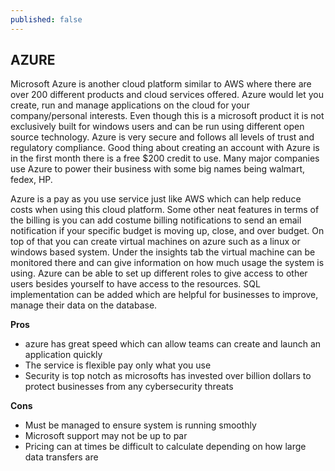 ```yaml
---
published: false
---
```

## AZURE


 Microsoft Azure is another cloud platform similar to AWS where there are over 200 different products and cloud services offered. Azure would let you create, run and manage applications on the cloud for your company/personal interests. Even though this is a microsoft product it is not exclusively built for windows users and can be run using different open source technology. Azure is very secure and follows all levels of trust and regulatory compliance. Good thing about creating an account with Azure is in the first month there is a free $200 credit to use. Many major companies use Azure to power their business with some big names being walmart, fedex, HP.

Azure is a pay as you use service just like AWS which can help reduce costs when using this cloud platform. Some other neat features in terms of the billing is you can add costume billing notifications to send an email notification if your specific budget is moving up, close, and over budget. On top of that you can create virtual machines on azure such as a linux or windows based system. Under the insights tab the virtual machine can be monitored there and can give information on how much usage the system is using. Azure can be able to set up different roles to give access to other users besides yourself to have access to the resources. SQL implementation can be added which are helpful for businesses to improve, manage their data on the database.

**Pros**

- azure has great speed which can allow teams can create and launch an application quickly
- The service is flexible pay only what you use
- Security is top notch as microsofts has invested over billion dollars to protect businesses from any cybersecurity threats

**Cons**

- Must be managed to ensure system is running smoothly 
- Microsoft support may not be up to par 
- Pricing can at times be difficult to calculate depending on how large data transfers are
